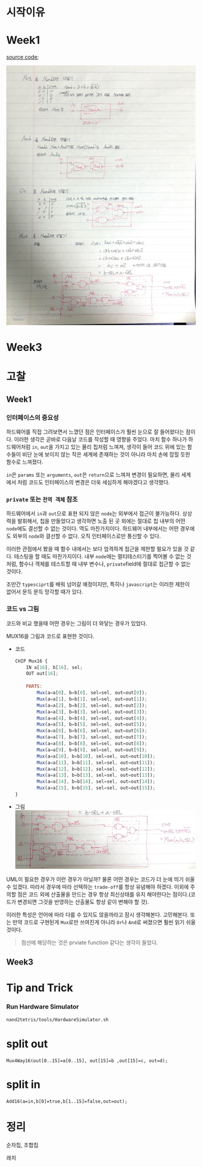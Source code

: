 # 시작이유

# Week1
[source code](./week1);

![alt](resources/week1-1.jpg)


# Week3


# 고찰

## Week1

### 인터페이스의 중요성
하드웨어를 직접 그려보면서 느꼈던 점은 인터페이스가 훨씬 눈으로 잘 들어왔다는 점이다. 이러한 생각은 곧바로 다음날 코드를 작성할 때 영향을 주었다. 마치 함수 하나가 하드웨어처럼 `in`, `out`을 가지고 있는 물리 칩처럼 느껴져, 생각이 들어 코드 위에 있는 함수들이 비단 눈에 보이지 않는 작은 세계에 존재하는 것이 아니라 마치 손에 잡힐 듯한 함수로 느껴졌다.

`in`은 `params` 또는 `arguments`, `out`은 `return`으로 느껴져 변경이 필요하면, 물리 세계에서 처럼 코드도 인터페이스의 변경은 더욱 세심하게 해야겠다고 생각했다. 

### `private` 또는 `전역 객체` 참조
하드웨어에서 `in`과 `out`으로 표현 되지 않은 `node`는 외부에서 접근이 불가능하다. 상상력을 발휘해서, 칩을 만들었다고 생각하면 노출 된 곳 외에는 절대로 칩 내부의 어떤 `node`에도 결선할 수 없는 것이다. 역도 마찬가지이다. 하드웨어 내부에서는 어떤 경우에도 외부의 `node`와 결선할 수 없다. 오직 인터페이스로만 통신할 수 있다.

이러한 관점에서 봤을 때 함수 내에서는 보다 엄격하게 접근을 제한할 필요가 있을 것 같다. 테스팅을 할 때도 마찬가지이다. 내부 `node`에는 멀티테스터기를 찍어볼 수 없는 것처럼, 함수나 객체를 테스트할 때 내부 변수나, `private`field에 절대로 접근할 수 없는 것이다. 

조만간 `typesciprt`를 배워 넘어갈 예정이지만, 특히나 `javascript`는 이러한 제한이 없어서 문득 문득 망각할 때가 있다.

### 코드 vs 그림
코드와 비교 했을때 어떤 경우는 그림이 더 와닿는 경우가 있었다.

MUX16을 그림과 코드로 표현한 것이다.

* 코드
    ```js
    CHIP Mux16 {
        IN a[16], b[16], sel;
        OUT out[16];

        PARTS:
            Mux(a=a[0], b=b[0], sel=sel, out=out[0]);
            Mux(a=a[1], b=b[1], sel=sel, out=out[1]);
            Mux(a=a[2], b=b[2], sel=sel, out=out[2]);
            Mux(a=a[3], b=b[3], sel=sel, out=out[3]);
            Mux(a=a[4], b=b[4], sel=sel, out=out[4]);
            Mux(a=a[5], b=b[5], sel=sel, out=out[5]);
            Mux(a=a[6], b=b[6], sel=sel, out=out[6]);
            Mux(a=a[7], b=b[7], sel=sel, out=out[7]);
            Mux(a=a[8], b=b[8], sel=sel, out=out[8]);
            Mux(a=a[9], b=b[9], sel=sel, out=out[9]);
            Mux(a=a[10], b=b[10], sel=sel, out=out[10]);
            Mux(a=a[11], b=b[11], sel=sel, out=out[11]);
            Mux(a=a[12], b=b[12], sel=sel, out=out[12]);
            Mux(a=a[13], b=b[13], sel=sel, out=out[13]);
            Mux(a=a[14], b=b[14], sel=sel, out=out[14]);
            Mux(a=a[15], b=b[15], sel=sel, out=out[15]);
    }
    ```

* 그림
    ![alt](resources/review-week1-1.jpg)

UML이 필요한 경우가 이런 경우가 아닐까? 물론 어떤 경우는 코드가 더 눈에 띄기 쉬울 수 있겠다. 따라서 경우에 따라 선택하는 `trade-off`를 항상 유념해야 하겠다. 이외에 주의할 점은 코드 외에 산출물을 만드는 경우 항상 최신상태를 유지 해야한다는 점이다.(코드가 변경되면 그것을 반영하는 산출물도 항상 같이 변해야 할 것).

이러한 특성은 언어에 따라 다를 수 있지도 않을까라고 잠시 생각해본다. 고민해본다. 또는 만약 코드로 구현된게 `Mux`로만 쓰여진게 아니라 `Or`나 `And`로 써졌으면 훨씬 읽기 쉬울 것이다.

> 점선에 해당하는 것은 prviate function 같다는 생각이 들었다.

## Week3


# Tip and Trick
### Run Hardware Simulator
```bash
nand2tetris/tools/HardwareSimulator.sh
```

# split out

```hdl
Mux4Way16(out[0..15]=a[0..15], out[15]=b ,out[15]=c, out=d);
```

# split in
```hdl
Add16(a=in,b[0]=true,b[1..15]=false,out=out);
```


# 정리

순차칩, 조합칩

래치